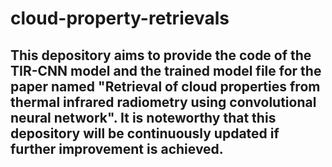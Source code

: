 # cloud-property-retrievals
## This depository aims to provide the code of the TIR-CNN model and the trained model file for the paper named "Retrieval of cloud properties from thermal infrared radiometry using convolutional neural network". It is noteworthy that this depository will be continuously updated if further improvement is achieved.

